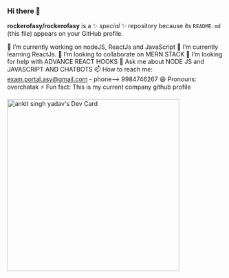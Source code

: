 ### Hi there 👋


**rockerofasy/rockerofasy** is a ✨ _special_ ✨ repository because its `README.md` (this file) appears on your GitHub profile.


 🔭 I’m currently working on nodeJS, ReactJs and JavaScript 
 🌱 I’m currently learning ReactJs.
 👯 I’m looking to collaborate on MERN STACK
 🤔 I’m looking for help with ADVANCE REACT HOOKS
 💬 Ask me about NODE JS and JAVASCRIPT AND CHATBOTS
 📫 How to reach me: exam.portal.asy@gmail.com - phone--> 9984746267
 😄 Pronouns: overchatak
 ⚡ Fun fact: This is my current company github profile

 
<a href="https://app.daily.dev/ankitsinghyadav"><img src="https://api.daily.dev/devcards/2c0691ee9f664b2691363f53d54362a5.png?r=3a1" width="400" alt="ankit singh yadav's Dev Card"/></a>
